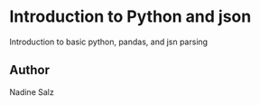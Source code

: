 # Introduction to Python and json
Introduction to basic python, pandas, and jsn parsing

## Author
Nadine Salz
